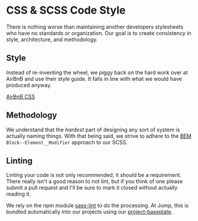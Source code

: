# CSS & SCSS Code Style

There is nothing worse than maintaining another developers stylesheets who have no standards or organization. Our goal is to create consistency in style, architecture, and methodology.

## Style

Instead of re-inventing the wheel, we piggy back on the hard work over at AirBnB and use their style guide. It falls in line with what we would have produced anyway.

[AirBnB CSS](https://github.com/airbnb/css)

## Methodology

We understand that the *hardest* part of designing any sort of system is actually naming things. With that being said, we strive to adhere to the [BEM](http://getbem.com/naming/) `Block--Element__Modifier` approach to our SCSS.

## Linting

Linting your code is not only recommended, it should be a requirement. There really isn't a good reason to not lint, but if you think of one please submit a pull request and I'll be sure to mark it closed without actually reading it.

We rely on the npm module [sass-lint](https://www.npmjs.com/package/sass-lint) to do the processing. At Jump, this is bundled automatically into our projects using our [project-baseplate](https://github.com/JUMP-Agency/project-baseplate).
